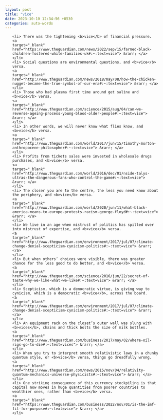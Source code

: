 ```yaml
---
layout: post
title: "vice"
date: 2023-10-10 12:34:56 +0530
categories: auto-words
---
```

<ol>

    <li> There was the tightening <b>vice</b> of financial pressure.
    <a 
    target="_blank" 
    href="https://www.theguardian.com/news/2022/sep/15/farmed-black-children-fostered-white-families-uk#:~:text=vice"> &rarr; </a>
    </li>
    <li> Social questions are environmental questions, and <b>vice</b> versa.
    <a 
    target="_blank" 
    href="http://www.theguardian.com/news/2018/may/08/how-the-chicken-nugget-became-the-true-symbol-of-our-era#:~:text=vice"> &rarr; </a>
    </li>
    <li> Those who had plasma first time around get saline and <b>vice</b> versa.
    <a 
    target="_blank" 
    href="http://www.theguardian.com/science/2015/aug/04/can-we-reverse-ageing-process-young-blood-older-people#:~:text=vice"> &rarr; </a>
    </li>
    <li> In other words, we will never know what flies know, and <b>vice</b> versa.
    <a 
    target="_blank" 
    href="http://www.theguardian.com/world/2017/jun/15/timothy-morton-anthropocene-philosopher#:~:text=vice"> &rarr; </a>
    </li>
    <li> Profits from tickets sales were invested in wholesale drugs purchases, and <b>vice</b> versa.
    <a 
    target="_blank" 
    href="http://www.theguardian.com/world/2016/dec/01/nside-talys-ultras-the-dangerous-fans-who-control-the-game#:~:text=vice"> &rarr; </a>
    </li>
    <li> The closer you are to the centre, the less you need know about the periphery, and <b>vice</b> versa.
    <a 
    target="_blank" 
    href="http://www.theguardian.com/world/2020/jun/11/what-black-america-means-to-europe-protests-racism-george-floyd#:~:text=vice"> &rarr; </a>
    </li>
    <li> We live in an age when mistrust of politics has spilled over into mistrust of expertise, and <b>vice</b> versa.
    <a 
    target="_blank" 
    href="http://www.theguardian.com/environment/2017/jul/07/climate-change-denial-scepticism-cynicism-politics#:~:text=vice"> &rarr; </a>
    </li>
    <li> But when others’ choices were visible, there was greater chance for the less good to do better, and <b>vice</b> versa.
    <a 
    target="_blank" 
    href="http://www.theguardian.com/science/2016/jun/22/secret-of-taste-why-we-like-what-we-like#:~:text=vice"> &rarr; </a>
    </li>
    <li> Scepticism, which is a democratic virtue, is giving way to cynicism, which is a democratic <b>vice</b>, across the board.
    <a 
    target="_blank" 
    href="http://www.theguardian.com/environment/2017/jul/07/climate-change-denial-scepticism-cynicism-politics#:~:text=vice"> &rarr; </a>
    </li>
    <li> An equipment rack on the closet’s outer wall was slung with <b>vices</b>, chains and thick bolts the size of milk bottles.
    <a 
    target="_blank" 
    href="http://www.theguardian.com/business/2017/may/02/where-oil-rigs-go-to-die#:~:text=vices"> &rarr; </a>
    </li>
    <li> When you try to interpret smooth relativistic laws in a chunky quantum style, or <b>vice</b> versa, things go dreadfully wrong.
    <a 
    target="_blank" 
    href="http://www.theguardian.com/news/2015/nov/04/relativity-quantum-mechanics-universe-physicists#:~:text=vice"> &rarr; </a>
    </li>
    <li> One striking consequence of this currency stockpiling is that capital now moves in huge quantities from poorer countries to wealthier ones, rather than <b>vice</b> versa.
    <a 
    target="_blank" 
    href="https://www.theguardian.com/business/2022/nov/01/is-the-imf-fit-for-purpose#:~:text=vice"> &rarr; </a>
    </li>